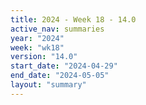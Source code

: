 ```yaml
---
title: 2024 - Week 18 - 14.0
active_nav: summaries
year: "2024"
week: "wk18"
version: "14.0"
start_date: "2024-04-29"
end_date: "2024-05-05"
layout: "summary"
---
```

